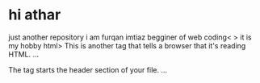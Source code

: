 # hi athar
just another repository
i am furqan imtiaz begginer of web coding<  >
it is my hobby
html> This is another tag that tells a browser that it's reading HTML. ...
<head> The <head> tag starts the header section of your file. ...
<title> This tag sets the title of your page. ...
<meta> Like the title tag, metadata is put in the header area of your page. ...
<body> ...
<h1> ...
<p>
